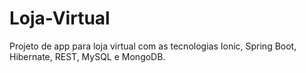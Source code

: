 # Loja-Virtual

Projeto de app para loja virtual com as tecnologias Ionic, Spring Boot, Hibernate, REST, MySQL e MongoDB.
